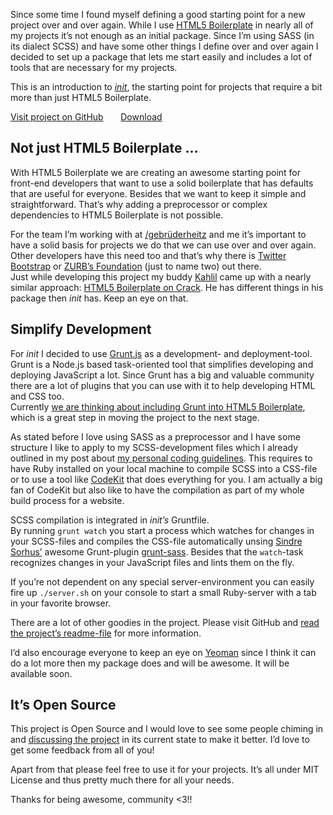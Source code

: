 
Since some time I found myself defining a good starting point for a new project over and over again. While I use <a href="http://html5boilerplate.com/">HTML5 Boilerplate</a> in nearly all of my projects it’s not enough as an initial package. Since I’m using SASS (in its dialect SCSS) and have some other things I define over and over again I decided to set up a package that lets me start easily and includes a lot of tools that are necessary for my projects.

This is an introduction to <a href="https://github.com/drublic/init"><em>init</em></a>, the starting point for projects that require a bit more than just HTML5 Boilerplate.

<a href="https://github.com/drublic/init" class="button">Visit project on GitHub</a> &nbsp;&nbsp;&nbsp;&nbsp;&nbsp; <a href="https://github.com/drublic/init/downloads" class="button">Download</a>

## Not just HTML5 Boilerplate …

With HTML5 Boilerplate we are creating an awesome starting point for front-end developers that want to use a solid boilerplate that has defaults that are useful for everyone. Besides that we want to keep it simple and straightforward. That’s why adding a preprocessor or complex dependencies to HTML5 Boilerplate is not possible.

For the team I’m working with at <a href="http://gebruederheitz.de/">/gebrüderheitz</a> and me it’s important to have a solid basis for projects we do that we can use over and over again. Other developers have this need too and that’s why there is <a href="http://twitter.github.com/bootstrap/">Twitter Bootstrap</a> or <a href="http://foundation.zurb.com/">ZURB’s Foundation</a> (just to name two) out there.<br>
Just while developing this project my buddy <a href="http://kahlil.co/">Kahlil</a> came up with a nearly similar approach: <a href="https://github.com/kahlil/h5bponcrack">HTML5 Boilerplate on Crack</a>. He has different things in his package then <em>init</em> has. Keep an eye on that.

## Simplify Development

For <em>init</em> I decided to use <a href="https://github.com/cowboy/grunt">Grunt.js</a> as a development- and deployment-tool. Grunt is a Node.js based task-oriented tool that simplifies developing and deploying JavaScript a lot. Since Grunt has a big and valuable community there are a lot of plugins that you can use with it to help developing HTML and CSS too.<br>
Currently <a href="https://github.com/h5bp/html5-boilerplate/pull/1140">we are thinking about including Grunt into HTML5 Boilerplate</a>, which is a great step in moving the project to the next stage.

As stated before I love using SASS as a preprocessor and I have some structure I like to apply to my SCSS-development files which I already outlined in my post about <a href="https://www.hansreinl.de/archive/my-coding-style-and-guidelines/">my personal coding guidelines</a>. This requires to have Ruby installed on your local machine to compile SCSS into a CSS-file or to use a tool like <a href="http://incident57.com/codekit/">CodeKit</a> that does everything for you. I am actually a big fan of CodeKit but also like to have the compilation as part of my whole build process for a website.

SCSS compilation is integrated in <em>init’s</em> Gruntfile.<br>
By running <code>grunt watch</code> you start a process which watches for changes in your SCSS-files and compiles the CSS-file automatically unsing <a href="https://twitter.com/sindresorhus">Sindre Sorhus’</a> awesome Grunt-plugin <a href="https://github.com/sindresorhus/grunt-sass">grunt-sass</a>. Besides that the <code>watch</code>-task recognizes changes in your JavaScript files and lints them on the fly.

If you’re not dependent on any special server-environment you can easily fire up <code>./server.sh</code> on your console to start a small Ruby-server with a tab in your favorite browser.

There are a lot of other goodies in the project. Please visit GitHub and <a href="https://github.com/drublic/init#readme">read the project’s readme-file</a> for more information.

I’d also encourage everyone to keep an eye on <a href="http://yeoman.io/">Yeoman</a> since I think it can do a lot more then my package does and will be awesome. It will be available soon.

## It’s Open Source

This project is Open Source and I would love to see some people chiming in and <a href="https://github.com/drublic/init/issues">discussing the project</a> in its current state to make it better. I’d love to get some feedback from all of you!

Apart from that please feel free to use it for your projects. It’s all under MIT License and thus pretty much there for all your needs.

Thanks for being awesome, community &lt;3!!

